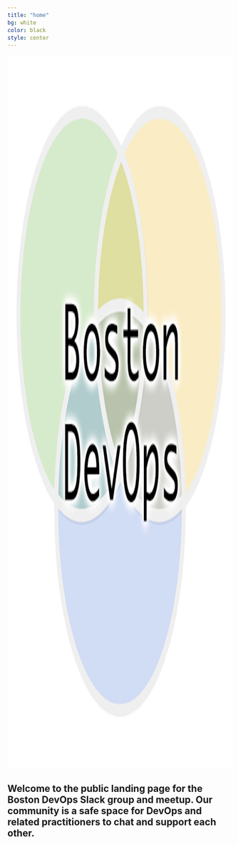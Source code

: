 ```yaml
---
title: "home"
bg: white
color: black
style: center
---
```

<img src="img/favicon-with-text.png" style="height:40vh;" />

## Welcome to the public landing page for the Boston DevOps Slack group and meetup. Our community is a safe space for DevOps and related practitioners to chat and support each other.
